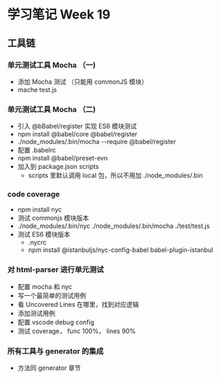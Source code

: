 # 学习笔记 Week 19

## 工具链

### 单元测试工具 Mocha （一)

* 添加 Mocha 测试 （只能用 commonJS 模块）
* mache test.js

### 单元测试工具 Mocha （二)

* 引入 @bBabel/register 实现 ES6 模块测试
* npm install @babel/core @babel/register
* ./node_modules/.bin/mocha --require @babel/register
* 配置 .babelrc
* npm install @babel/preset-evn
* 加入到 package.json scripts
  * scripts 里默认调用 local 包，所以不用加 ./node_modules/.bin

### code coverage

* npm install nyc
* 测试 commonjs 模块版本
* ./node_modules/.bin/nyc ./node_modules/.bin/mocha ./test/test.js
* 测试 ES6 模块版本
  * .nycrc
  * npm install @istanbuljs/nyc-config-babel babel-plugin-istanbul

### 对 html-parser 进行单元测试

* 配置 mocha 和 nyc
* 写一个最简单的测试用例
* 看 Uncovered Lines 在哪里，找到对应逻辑
* 添加测试用例
* 配置 vscode debug config
* 测试 coverage， func 100%， lines 90%

### 所有工具与 generator 的集成

* 方法同 generator 章节